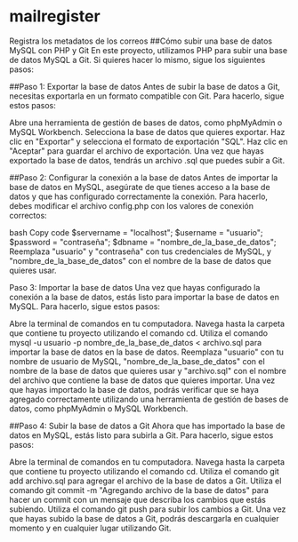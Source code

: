 # mailregister
Registra los metadatos de los correos
##Cómo subir una base de datos MySQL con PHP y Git
En este proyecto, utilizamos PHP para subir una base de datos MySQL a Git. Si quieres hacer lo mismo, sigue los siguientes pasos:

##Paso 1: Exportar la base de datos
Antes de subir la base de datos a Git, necesitas exportarla en un formato compatible con Git. Para hacerlo, sigue estos pasos:

Abre una herramienta de gestión de bases de datos, como phpMyAdmin o MySQL Workbench.
Selecciona la base de datos que quieres exportar.
Haz clic en "Exportar" y selecciona el formato de exportación "SQL".
Haz clic en "Aceptar" para guardar el archivo de exportación.
Una vez que hayas exportado la base de datos, tendrás un archivo .sql que puedes subir a Git.

##Paso 2: Configurar la conexión a la base de datos
Antes de importar la base de datos en MySQL, asegúrate de que tienes acceso a la base de datos y que has configurado correctamente la conexión. Para hacerlo, debes modificar el archivo config.php con los valores de conexión correctos:

bash
Copy code
$servername = "localhost";
$username = "usuario";
$password = "contraseña";
$dbname = "nombre_de_la_base_de_datos";
Reemplaza "usuario" y "contraseña" con tus credenciales de MySQL, y "nombre_de_la_base_de_datos" con el nombre de la base de datos que quieres usar.

Paso 3: Importar la base de datos
Una vez que hayas configurado la conexión a la base de datos, estás listo para importar la base de datos en MySQL. Para hacerlo, sigue estos pasos:

Abre la terminal de comandos en tu computadora.
Navega hasta la carpeta que contiene tu proyecto utilizando el comando cd.
Utiliza el comando mysql -u usuario -p nombre_de_la_base_de_datos < archivo.sql para importar la base de datos en la base de datos. Reemplaza "usuario" con tu nombre de usuario de MySQL, "nombre_de_la_base_de_datos" con el nombre de la base de datos que quieres usar y "archivo.sql" con el nombre del archivo que contiene la base de datos que quieres importar.
Una vez que hayas importado la base de datos, podrás verificar que se haya agregado correctamente utilizando una herramienta de gestión de bases de datos, como phpMyAdmin o MySQL Workbench.

##Paso 4: Subir la base de datos a Git
Ahora que has importado la base de datos en MySQL, estás listo para subirla a Git. Para hacerlo, sigue estos pasos:

Abre la terminal de comandos en tu computadora.
Navega hasta la carpeta que contiene tu proyecto utilizando el comando cd.
Utiliza el comando git add archivo.sql para agregar el archivo de la base de datos a Git.
Utiliza el comando git commit -m "Agregando archivo de la base de datos" para hacer un commit con un mensaje que describa los cambios que estás subiendo.
Utiliza el comando git push para subir los cambios a Git.
Una vez que hayas subido la base de datos a Git, podrás descargarla en cualquier momento y en cualquier lugar utilizando Git.
